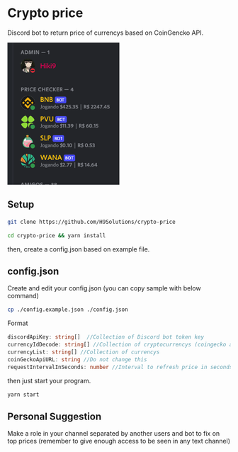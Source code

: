 # Crypto price

Discord bot to return price of currencys based on CoinGencko API.


![Alt text](assets/demo.png?raw=true "Title")
## Setup



```bash
git clone https://github.com/H9Solutions/crypto-price
``` 

```bash
cd crypto-price && yarn install
```
then, create a config.json based on example file.


## config.json
Create and edit your config.json (you can copy sample with below command)
```bash
cp ./config.example.json ./config.json
```
Format
```typescript
discordApiKey: string[]  //Collection of Discord bot token key
currencyIdDecode: string[] //Collection of cryptocurrencys (coingecko api reference)
currencyList: string[] //Collection of currencys
coinGeckoApiURL: string //Do not change this
requestIntervalInSeconds: number //Interval to refresh price in seconds
```
then just start your program.
```bash
yarn start
```

## Personal Suggestion
Make a role in your channel separated by another users and bot to fix on top prices (remember to give enough access to be seen in any text channel)